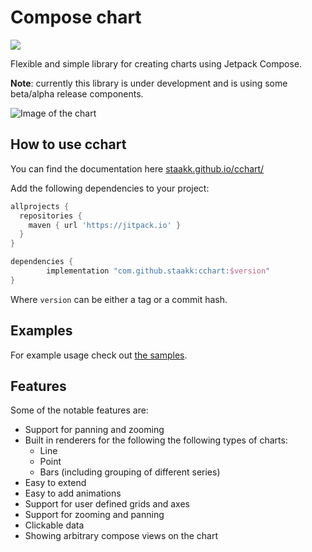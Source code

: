# Compose chart

[![](https://jitpack.io/v/staakk/cchart.svg)](https://jitpack.io/#staakk/cchart)

Flexible and simple library for creating charts using Jetpack Compose.

__Note__: currently this library is under development and is using some beta/alpha release components.

![Image of the chart](lib/src/test/snapshots/images/io.github.staakk.cchart.readme_ReadmeImageTest_recordReadmeImage.png)

## How to use __cchart__

You can find the documentation here [staakk.github.io/cchart/](https://staakk.github.io/cchart/)

Add the following dependencies to your project:
```groovy
allprojects {
  repositories {
    maven { url 'https://jitpack.io' }
  }
}
```

```groovy
dependencies {
        implementation "com.github.staakk:cchart:$version"
}
```

Where `version` can be either a tag or a commit hash.

## Examples

For example usage check out [the samples](samples/src/main/java/io/github/staakk/cchart/samples).

## Features

Some of the notable features are:
* Support for panning and zooming
* Built in renderers for the following the following types of charts:
  * Line
  * Point
  * Bars (including grouping of different series)
* Easy to extend
* Easy to add animations
* Support for user defined grids and axes
* Support for zooming and panning
* Clickable data
* Showing arbitrary compose views on the chart

